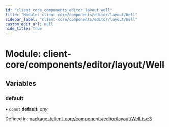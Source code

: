 ```yaml
---
id: "client_core_components_editor_layout_well"
title: "Module: client-core/components/editor/layout/Well"
sidebar_label: "client-core/components/editor/layout/Well"
custom_edit_url: null
hide_title: true
---
```


# Module: client-core/components/editor/layout/Well

## Variables

### default

• `Const` **default**: *any*

Defined in: [packages/client-core/components/editor/layout/Well.tsx:3](https://github.com/xr3ngine/xr3ngine/blob/5a0f83ed8/packages/client-core/components/editor/layout/Well.tsx#L3)
